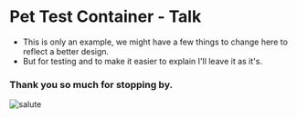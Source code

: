 # Pet Test Container - Talk

- This is only an example, we might have a few things to change here to reflect a better design.
- But for testing and to make it easier to explain I'll leave it as it's.

### Thank you so much for stopping by.

![salute](https://media.giphy.com/media/1d7F9xyq6j7C1ojbC5/giphy.gif)
